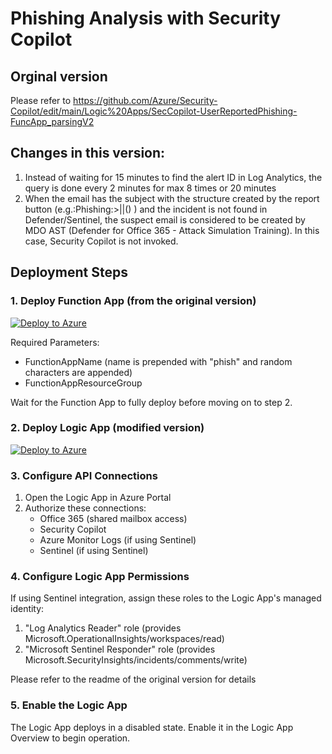 # Phishing Analysis with Security Copilot

## Orginal version

Please refer to https://github.com/Azure/Security-Copilot/edit/main/Logic%20Apps/SecCopilot-UserReportedPhishing-FuncApp_parsingV2


## Changes in this version:
1. Instead of waiting for 15 minutes to find the alert ID in Log Analytics, the query is done every 2 minutes for max 8 times or 20 minutes
2. When the email has the subject with the structure created by the report button (e.g.:Phishing:<original-message-id>>|<original-sender-address>|(<orginal-subject>) <original-date-time>) and the incident is not found in Defender/Sentinel, the suspect email is considered to be created by MDO AST (Defender for Office 365 - Attack Simulation Training). In this case, Security Copilot is not invoked.


## Deployment Steps

### 1. Deploy Function App (from the original version)

[![Deploy to Azure](https://aka.ms/deploytoazurebutton)](https://portal.azure.com/#create/Microsoft.Template/uri/https%3A%2F%2Fraw.githubusercontent.com%2FAzure%2FCopilot-For-Security%2Fmain%2FLogic%20Apps%2FSecCopilot-UserReportedPhishing-FuncApp_parsingV2%2Ffunctionapp_azuredeploy.json)

Required Parameters:
- FunctionAppName (name is prepended with "phish" and random characters are appended)
- FunctionAppResourceGroup

Wait for the Function App to fully deploy before moving on to step 2.

### 2. Deploy Logic App (modified version)

[![Deploy to Azure](https://aka.ms/deploytoazurebutton)](https%3A//github.com/stefanpems/cfs/raw/refs/heads/main/UserReportedPhishing-v3/azuredeploy.json)

### 3. Configure API Connections

1. Open the Logic App in Azure Portal
2. Authorize these connections:
   - Office 365 (shared mailbox access)
   - Security Copilot
   - Azure Monitor Logs (if using Sentinel)
   - Sentinel (if using Sentinel)

### 4. Configure Logic App Permissions

If using Sentinel integration, assign these roles to the Logic App's managed identity:

1. "Log Analytics Reader" role (provides Microsoft.OperationalInsights/workspaces/read)
2. "Microsoft Sentinel Responder" role (provides Microsoft.SecurityInsights/incidents/comments/write)

Please refer to the readme of the original version for details

### 5. Enable the Logic App

The Logic App deploys in a disabled state. Enable it in the Logic App Overview to begin operation.

